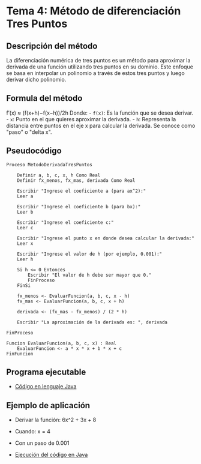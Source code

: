 # Tema 4: Método de diferenciación Tres Puntos

## Descripción del método

La diferenciación numérica de tres puntos es un método para aproximar la derivada de una función utilizando tres puntos en su dominio. Este enfoque se basa en interpolar un polinomio a través de estos tres puntos y luego derivar dicho polinomio. 

## Formula del método
f′(x) ≈ (f(x+h)−f(x−h))/2h
    Donde:
    - `f(x)`: Es la función que se desea derivar.
    - `x`: Punto en el que quieres aproximar la derivada.
    - `h`: Representa la distancia entre puntos en el eje x para calcular la derivada. Se conoce como "paso" o "delta x".

## Pseudocódigo

    Proceso MetodoDerivadaTresPuntos

        Definir a, b, c, x, h Como Real
        Definir fx_menos, fx_mas, derivada Como Real

        Escribir "Ingrese el coeficiente a (para ax^2):"
        Leer a

        Escribir "Ingrese el coeficiente b (para bx):"
        Leer b

        Escribir "Ingrese el coeficiente c:"
        Leer c

        Escribir "Ingrese el punto x en donde desea calcular la derivada:"
        Leer x

        Escribir "Ingrese el valor de h (por ejemplo, 0.001):"
        Leer h

        Si h <= 0 Entonces
            Escribir "El valor de h debe ser mayor que 0."
            FinProceso
        FinSi

        fx_menos <- EvaluarFuncion(a, b, c, x - h)
        fx_mas <- EvaluarFuncion(a, b, c, x + h)

        derivada <- (fx_mas - fx_menos) / (2 * h)

        Escribir "La aproximación de la derivada es: ", derivada

    FinProceso

    Funcion EvaluarFuncion(a, b, c, x) : Real
        EvaluarFuncion <- a * x * x + b * x + c
    FinFuncion

## Programa ejecutable
- [Código en lenguaje Java](./src/Tres_Puntos.java)

## Ejemplo de aplicación
- Derivar la función: 6x^2 + 3x + 8
- Cuando: x = 4
- Con un paso de 0.001

- [Ejecución del código en Java](./src/Ejecución.png)
